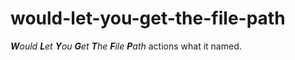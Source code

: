# would-let-you-get-the-file-path
***W**ould **L**et **Y**ou **G**et **T**he **F**ile **P**ath* actions what it named.
